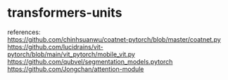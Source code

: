 # transformers-units
references: \
https://github.com/chinhsuanwu/coatnet-pytorch/blob/master/coatnet.py \
https://github.com/lucidrains/vit-pytorch/blob/main/vit_pytorch/mobile_vit.py \
https://github.com/qubvel/segmentation_models.pytorch \
https://github.com/Jongchan/attention-module
